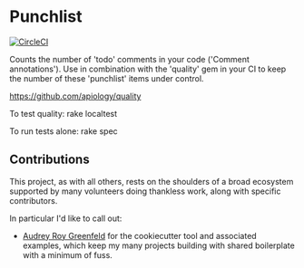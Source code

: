 # Punchlist

[![CircleCI](https://circleci.com/gh/apiology/punchlist.svg?style=svg)](https://circleci.com/gh/apiology/punchlist)

Counts the number of 'todo' comments in your code ('Comment
annotations').  Use in combination with the 'quality' gem in your CI
to keep the number of these 'punchlist' items under control.

https://github.com/apiology/quality

To test quality:
  rake localtest

To run tests alone:
  rake spec

## Contributions

This project, as with all others, rests on the shoulders of a broad
ecosystem supported by many volunteers doing thankless work, along
with specific contributors.

In particular I'd like to call out:

* [Audrey Roy Greenfeld](https://github.com/audreyfeldroy) for the
  cookiecutter tool and associated examples, which keep my many
  projects building with shared boilerplate with a minimum of fuss.
